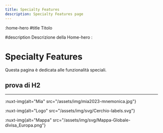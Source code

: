 ```yaml
---
title: Specialty Features
description: Specialty Features page
---
```

:home-hero
#title
Titolo

#description
Descrizione della Home-hero
:

# Specialty Features

Questa pagina è dedicata alle funzionalità speciali.

## prova di H2

---

:nuxt-img{alt="Mia" src="/assets/img/mia2023-mnemonica.jpg"}

:nuxt-img{alt="Logo" src="/assets/img/svg/Cerchio-labels.svg"}

:nuxt-img{alt="Mappa" src="/assets/img/svg/Mappa-Globale-divisa_Europa.png"}
